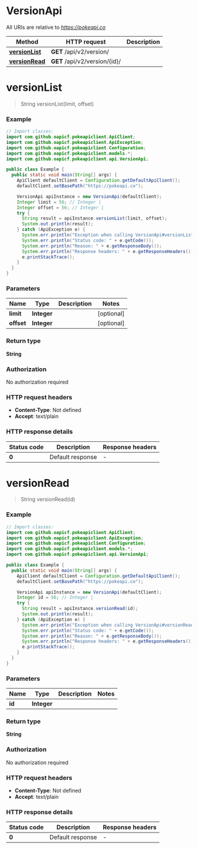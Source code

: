 # VersionApi

All URIs are relative to *https://pokeapi.co*

| Method | HTTP request | Description |
|------------- | ------------- | -------------|
| [**versionList**](VersionApi.md#versionList) | **GET** /api/v2/version/ |  |
| [**versionRead**](VersionApi.md#versionRead) | **GET** /api/v2/version/{id}/ |  |


<a id="versionList"></a>
# **versionList**
> String versionList(limit, offset)



### Example
```java
// Import classes:
import com.github.oapicf.pokeapiclient.ApiClient;
import com.github.oapicf.pokeapiclient.ApiException;
import com.github.oapicf.pokeapiclient.Configuration;
import com.github.oapicf.pokeapiclient.models.*;
import com.github.oapicf.pokeapiclient.api.VersionApi;

public class Example {
  public static void main(String[] args) {
    ApiClient defaultClient = Configuration.getDefaultApiClient();
    defaultClient.setBasePath("https://pokeapi.co");

    VersionApi apiInstance = new VersionApi(defaultClient);
    Integer limit = 56; // Integer | 
    Integer offset = 56; // Integer | 
    try {
      String result = apiInstance.versionList(limit, offset);
      System.out.println(result);
    } catch (ApiException e) {
      System.err.println("Exception when calling VersionApi#versionList");
      System.err.println("Status code: " + e.getCode());
      System.err.println("Reason: " + e.getResponseBody());
      System.err.println("Response headers: " + e.getResponseHeaders());
      e.printStackTrace();
    }
  }
}
```

### Parameters

| Name | Type | Description  | Notes |
|------------- | ------------- | ------------- | -------------|
| **limit** | **Integer**|  | [optional] |
| **offset** | **Integer**|  | [optional] |

### Return type

**String**

### Authorization

No authorization required

### HTTP request headers

 - **Content-Type**: Not defined
 - **Accept**: text/plain

### HTTP response details
| Status code | Description | Response headers |
|-------------|-------------|------------------|
| **0** | Default response |  -  |

<a id="versionRead"></a>
# **versionRead**
> String versionRead(id)



### Example
```java
// Import classes:
import com.github.oapicf.pokeapiclient.ApiClient;
import com.github.oapicf.pokeapiclient.ApiException;
import com.github.oapicf.pokeapiclient.Configuration;
import com.github.oapicf.pokeapiclient.models.*;
import com.github.oapicf.pokeapiclient.api.VersionApi;

public class Example {
  public static void main(String[] args) {
    ApiClient defaultClient = Configuration.getDefaultApiClient();
    defaultClient.setBasePath("https://pokeapi.co");

    VersionApi apiInstance = new VersionApi(defaultClient);
    Integer id = 56; // Integer | 
    try {
      String result = apiInstance.versionRead(id);
      System.out.println(result);
    } catch (ApiException e) {
      System.err.println("Exception when calling VersionApi#versionRead");
      System.err.println("Status code: " + e.getCode());
      System.err.println("Reason: " + e.getResponseBody());
      System.err.println("Response headers: " + e.getResponseHeaders());
      e.printStackTrace();
    }
  }
}
```

### Parameters

| Name | Type | Description  | Notes |
|------------- | ------------- | ------------- | -------------|
| **id** | **Integer**|  | |

### Return type

**String**

### Authorization

No authorization required

### HTTP request headers

 - **Content-Type**: Not defined
 - **Accept**: text/plain

### HTTP response details
| Status code | Description | Response headers |
|-------------|-------------|------------------|
| **0** | Default response |  -  |

